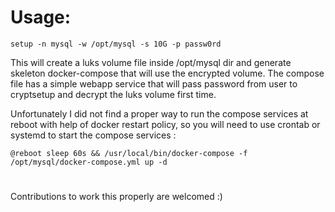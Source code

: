 # Usage:
    setup -n mysql -w /opt/mysql -s 10G -p passw0rd

This will create a luks volume file inside /opt/mysql dir and generate skeleton docker-compose that will use the encrypted volume. The compose file has a simple webapp service that will pass password from user to cryptsetup and decrypt the luks volume first time.

Unfortunately I did not find a proper way to run the compose services at reboot with help of docker restart policy, so you will need to use crontab or systemd to start the compose services :

    @reboot sleep 60s && /usr/local/bin/docker-compose -f /opt/mysql/docker-compose.yml up -d

#

Contributions to work this properly are welcomed :)